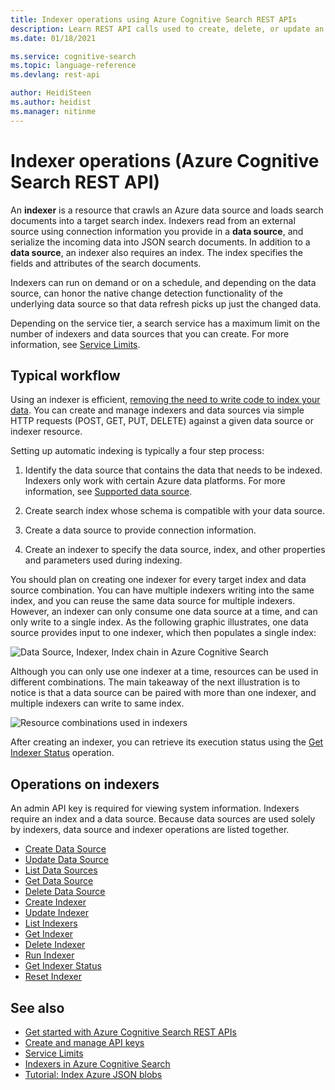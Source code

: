 ```yaml
---
title: Indexer operations using Azure Cognitive Search REST APIs
description: Learn REST API calls used to create, delete, or update an Azure Cognitive Search indexer used for crawling external data sources for searchable content.
ms.date: 01/18/2021

ms.service: cognitive-search
ms.topic: language-reference
ms.devlang: rest-api

author: HeidiSteen
ms.author: heidist
ms.manager: nitinme
---
```

# Indexer operations (Azure Cognitive Search REST API)

 An **indexer** is a resource that crawls an Azure data source and loads search documents into a target search index. Indexers read from an external source using connection information you provide in a **data source**, and serialize the incoming data into JSON search documents. In addition to a **data source**, an indexer also requires an index. The index specifies the fields and attributes of the search documents.

Indexers can run on demand or on a schedule, and depending on the data source, can honor the native change detection functionality of the underlying data source so that data refresh picks up just the changed data. 

Depending on the service tier, a search service has a maximum limit on the number of indexers and data sources that you can create. For more information, see [Service Limits](/azure/search/search-limits-quotas-capacity/).  

## Typical workflow  

Using an indexer is efficient, [removing the need to write code to index your data](https://azure.microsoft.com/blog/load-data-into-azure-search-with-zero-code-required/). You can create and manage indexers and data sources via simple HTTP requests (POST, GET, PUT, DELETE) against a given data source or indexer resource.  

 Setting up automatic indexing is typically a four step process:  

1. Identify the data source that contains the data that needs to be indexed. Indexers only work with certain Azure data platforms. For more information, see [Supported data source](/azure/search/search-indexer-overview#supported-data-sources).  

1. Create search index whose schema is compatible with your data source.  

1. Create a data source to provide connection information.  

1. Create an indexer to specify the data source, index, and other properties and parameters used during indexing.  

 You should plan on creating one indexer for every target index and data source combination. You can have multiple indexers writing into the same index, and you can reuse the same data source for multiple indexers. However, an indexer can only consume one data source at a time, and can only write to a single index. As the following graphic illustrates, one data source provides input to one indexer, which then populates a single index:  

 ![Data Source, Indexer, Index chain in Azure Cognitive Search](media/azsrch-ds-indxr-index.png "Azsrch-ds-indxr-index")  

 Although you can only use one indexer at a time, resources can be used in different combinations. The main takeaway of the next illustration is to notice is that a data source can be paired with more than one indexer, and multiple indexers can write to same index.  

 ![Resource combinations used in indexers](media/azsrch-ds2-indexer3-index2.png "AzSrch-DS2-Indexer3-Index2")  

 After creating an indexer, you can retrieve its execution status using the [Get Indexer Status](get-indexer-status.md) operation.  

## Operations on indexers  

An admin API key is required for viewing system information. Indexers require an index and a data source. Because data sources are used solely by indexers, data source and indexer operations are listed together.

+ [Create Data Source](create-data-source.md)  
+ [Update Data Source](update-data-source.md)  
+ [List Data Sources](list-data-sources.md)  
+ [Get Data Source](get-data-source.md)  
+ [Delete Data Source](delete-data-source.md)  
+ [Create Indexer](create-indexer.md)  
+ [Update Indexer](update-indexer.md)  
+ [List Indexers](list-indexers.md)  
+ [Get Indexer](get-indexer.md)  
+ [Delete Indexer](delete-indexer.md)  
+ [Run Indexer](run-indexer.md)  
+ [Get Indexer Status](get-indexer-status.md)  
+ [Reset Indexer](reset-indexer.md)  

## See also
 
+ [Get started with Azure Cognitive Search REST APIs](/azure/search/search-get-started-rest)
+ [Create and manage API keys](/azure/search/search-security-api-keys)
+ [Service Limits](/azure/search/search-limits-quotas-capacity)  
+ [Indexers in Azure Cognitive Search](/azure/search/search-indexer-overview)
+ [Tutorial: Index Azure JSON blobs](/azure/search/search-semi-structured-data)
